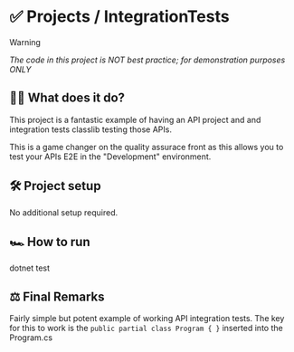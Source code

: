# ✅ Projects / IntegrationTests <name>
> [!WARNING]
> *The code in this project is NOT best practice; for demonstration purposes ONLY*

## 🤷‍♂️ What does it do?
This project is a fantastic example of having an API project and and integration tests classlib testing those APIs.

This is a game changer on the quality assurace front as this allows you to test your APIs E2E in the "Development" environment.

## 🛠️ Project setup
No additional setup required.

## 🏎️ How to run 
dotnet test

## ⚖️ Final Remarks
Fairly simple but potent example of working API integration tests. The key for this to work is the `public partial class Program { }` inserted into the Program.cs